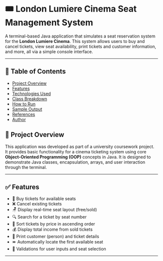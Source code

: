 # 🎟️ London Lumiere Cinema Seat Management System

A terminal-based Java application that simulates a seat reservation system for the **London Lumiere Cinema**. This system allows users to buy and cancel tickets, view seat availability, print tickets and customer information, and more, all via a simple console interface.

---

## 📌 Table of Contents

- [Project Overview](#project-overview)
- [Features](#features)
- [Technologies Used](#technologies-used)
- [Class Breakdown](#class-breakdown)
- [How to Run](#how-to-run)
- [Sample Output](#sample-output)
- [References](#references)
- [Author](#author)

## 📖 Project Overview

This application was developed as part of a university coursework project. It provides basic functionality for a cinema ticketing system using core **Object-Oriented Programming (OOP)** concepts in Java. It is designed to demonstrate Java classes, encapsulation, arrays, and user interaction through the terminal.

---

## ✅ Features

- 🎫 Buy tickets for available seats
- ❌ Cancel existing tickets
- 🪑 Display real-time seat layout (free/sold)
- 🔍 Search for a ticket by seat number
- 🔢 Sort tickets by price in ascending order
- 💰 Display total income from sold tickets
- 👤 Print customer (person) and ticket details
- ⏩ Automatically locate the first available seat
- 🧪 Validations for user inputs and seat selection

---
